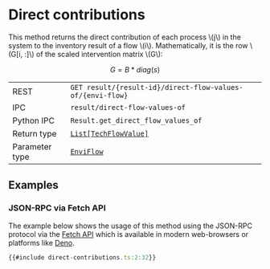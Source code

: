 # Direct contributions

This method returns the direct contribution of each process \\(j\\) in the
system to the inventory result of a flow \\(i\\). Mathematically, it is
the row \\(G[i, :]\\) of the scaled intervention matrix \\(G\\):

$$
G = B * diag(s)
$$

|            |                                                                                 |
|------------|---------------------------------------------------------------------------------|
| REST        | `GET result/{result-id}/direct-flow-values-of/{envi-flow}`                     |
| IPC         | `result/direct-flow-values-of`                                                 |
| Python IPC  | `Result.get_direct_flow_values_of`                                             |
| Return type | [`List[TechFlowValue]`](http://greendelta.github.io/olca-schema/classes/TechFlowValue.html) |
| Parameter type | [`EnviFlow`](http://greendelta.github.io/olca-schema/classes/EnviFlow.html) |


## Examples

### JSON-RPC via Fetch API

The example below shows the usage of this method using the JSON-RPC protocol via
the [Fetch API](https://developer.mozilla.org/en-US/docs/Web/API/Fetch_API)
which is available in modern web-browsers or platforms like
[Deno](https://deno.land/).

```ts
{{#include direct-contributions.ts:2:32}}
```

